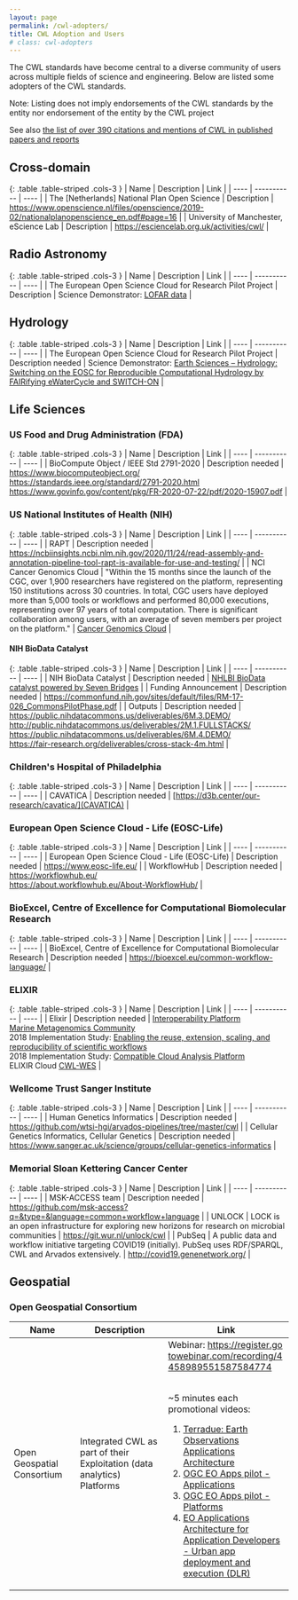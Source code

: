 ```yaml
---
layout: page
permalink: /cwl-adopters/
title: CWL Adoption and Users 
# class: cwl-adopters
---
```


The CWL standards have become central to a diverse community of users across multiple fields of science and engineering. Below are listed some adopters of the CWL standards.

Note: Listing does not imply endorsements of the CWL standards by the entity nor endorsement of the entity by the CWL project

See also [the list of over 390 citations and mentions of CWL in published papers and reports](https://www.zotero.org/groups/2294829/cwl/items)

<a id="Cross-domain"></a>
## Cross-domain

{: .table .table-striped .cols-3 }
| Name | Description | Link |
| ---- | ----------- | ---- |
| The [Netherlands] National Plan Open Science | Description | <https://www.openscience.nl/files/openscience/2019-02/nationalplanopenscience_en.pdf#page=16> |
| University of Manchester, eScience Lab | Description | <https://esciencelab.org.uk/activities/cwl/> |

<a id="Radio-Astronomy"></a>
## Radio Astronomy

{: .table .table-striped .cols-3 }
| Name | Description | Link |
| ---- | ----------- | ---- |
| The European Open Science Cloud for Research Pilot Project | Description | Science Demonstrator: [LOFAR data](https://www.eoscpilot.eu/science-demos/lofar-data) |

<a id="Hydrology"></a>
## Hydrology

{: .table .table-striped .cols-3 }
| Name | Description | Link |
| ---- | ----------- | ---- |
| The European Open Science Cloud for Research Pilot Project | Description needed | Science Demonstrator: [Earth Sciences – Hydrology: Switching on the EOSC for Reproducible Computational Hydrology by FAIRifying eWaterCycle and SWITCH-ON](https://eoscpilot.eu/earth-sciences-%E2%80%93-hydrology-switching-eosc-reproducible-computational-hydrology-fairifying) |

<a id="Life-Sciences"></a>
## Life Sciences

<a id="US-Food-and-Drug-Administration-(FDA)"></a>
### US Food and Drug Administration (FDA)

{: .table .table-striped .cols-3 }
| Name | Description | Link |
| ---- | ----------- | ---- |
| BioCompute Object / IEEE Std 2791-2020 | Description needed | <https://www.biocomputeobject.org/><br><https://standards.ieee.org/standard/2791-2020.html><br><https://www.govinfo.gov/content/pkg/FR-2020-07-22/pdf/2020-15907.pdf> |

<a id="US-National-Institutes-of-Health-(NIH)"></a>
### US National Institutes of Health (NIH)

{: .table .table-striped .cols-3 }
| Name | Description | Link |
| ---- | ----------- | ---- |
| RAPT | Description needed | <https://ncbiinsights.ncbi.nlm.nih.gov/2020/11/24/read-assembly-and-annotation-pipeline-tool-rapt-is-available-for-use-and-testing/> |
| NCI Cancer Genomics Cloud | "Within the 15 months since the launch of the CGC, over 1,900 researchers have registered on the platform, representing 150 institutions across 30 countries. In total, CGC users have deployed more than 5,000 tools or workflows and performed 80,000 executions, representing over 97 years of total computation. There is significant collaboration among users, with an average of seven members per project on the platform." | [Cancer Genomics Cloud](https://www.cancergenomicscloud.org/) |

<a id="NIH-BioData-Catalyst"></a>
#### NIH BioData Catalyst

{: .table .table-striped .cols-3 }
| Name | Description | Link |
| ---- | ----------- | ---- |
| NIH BioData Catalyst | Description needed | <a href="https://biodatacatalyst.nhlbi.nih.gov/platforms/seven-bridges">NHLBI BioData catalyst powered by Seven Bridges</a> | 
| Funding Announcement | Description needed | <a href="https://commonfund.nih.gov/sites/default/files/RM-17-026_CommonsPilotPhase.pdf">https://commonfund.nih.gov/sites/default/files/RM-17-026_CommonsPilotPhase.pdf</a> | 
| Outputs | Description needed | <a href="https://public.nihdatacommons.us/deliverables/6M.3.DEMO/">https://public.nihdatacommons.us/deliverables/6M.3.DEMO/</a><br><a href="http://public.nihdatacommons.us/deliverables/2M.1.FULLSTACKS/">http://public.nihdatacommons.us/deliverables/2M.1.FULLSTACKS/</a><br><a href="https://public.nihdatacommons.us/deliverables/6M.4.DEMO/">https://public.nihdatacommons.us/deliverables/6M.4.DEMO/</a><br><a href="https://fair-research.org/deliverables/cross-stack-4m.html">https://fair-research.org/deliverables/cross-stack-4m.html</a> |

<a id="Children's-Hospital-of-Philadelphia"></a>
### Children's Hospital of Philadelphia

{: .table .table-striped .cols-3 }
| Name | Description | Link |
| ---- | ----------- | ---- |
| CAVATICA | Description needed | [https://d3b.center/our-research/cavatica/](CAVATICA) |

<a id="European-Open-Science-Cloud---Life-(EOSC-Life)"></a>
### European Open Science Cloud - Life (EOSC-Life)

{: .table .table-striped .cols-3 }
| Name | Description | Link |
| ---- | ----------- | ---- |
| European Open Science Cloud - Life (EOSC-Life) | Description needed | <https://www.eosc-life.eu/> |
| WorkflowHub | Description needed | <https://workflowhub.eu/><br><https://about.workflowhub.eu/About-WorkflowHub/> |

<a id="BioExcel,-Centre-of-Excellence-for-Computational-Biomolecular-Research"></a>
### BioExcel, Centre of Excellence for Computational Biomolecular Research

{: .table .table-striped .cols-3 }
| Name | Description | Link |
| ---- | ----------- | ---- |
| BioExcel, Centre of Excellence for Computational Biomolecular Research | Description needed | <https://bioexcel.eu/common-workflow-language/> |

<a id="ELIXIR"></a>
### ELIXIR

{: .table .table-striped .cols-3 }
| Name | Description | Link |
| ---- | ----------- | ---- |
| Elixir | Description needed | [Interoperability Platform](https://elixir-europe.org/platforms/interoperability)<br>[Marine Metagenomics Community](https://elixir-europe.org/communities/marine-metagenomics)<br>2018 Implementation Study: [Enabling the reuse, extension, scaling, and reproducibility of scientific workflows](https://elixir-europe.org/about-us/implementation-studies/cwl-2018)<br>2018 Implementation Study: [Compatible Cloud Analysis Platform](https://elixir-europe.org/about-us/implementation-studies/compatible-cloud-2018)<br>ELIXIR Cloud [CWL-WES](https://github.com/elixir-cloud-aai/cwl-WES) |

<a id="Wellcome-Trust-Sanger-Institute"></a>
### Wellcome Trust Sanger Institute

{: .table .table-striped .cols-3 }
| Name | Description | Link |
| ---- | ----------- | ---- |
| Human Genetics Informatics | Description needed | <https://github.com/wtsi-hgi/arvados-pipelines/tree/master/cwl> |
| Cellular Genetics Informatics, Cellular Genetics | Description needed | <https://www.sanger.ac.uk/science/groups/cellular-genetics-informatics> |

<a id="Memorial-Sloan-Kettering-Cancer-Center"></a>
### Memorial Sloan Kettering Cancer Center

{: .table .table-striped .cols-3 }
| Name | Description | Link |
| ---- | ----------- | ---- |
| MSK-ACCESS team | Description needed | <https://github.com/msk-access?q=&type=&language=common+workflow+language> |
| UNLOCK | LOCK is an open infrastructure for exploring new horizons for research on microbial communities | <https://git.wur.nl/unlock/cwl> |
| PubSeq | A public data and workflow initiative targeting COVID19 (initially). PubSeq uses RDF/SPARQL, CWL and Arvados extensively.  | <http://covid19.genenetwork.org/> |

<a id="Geospatial"></a>
## Geospatial

<a id="Open-Geospatial-Consortium"></a>
### Open Geospatial Consortium

<table class="table table-striped cols-3">
	<thead>
		<tr>
			<th>Name</th>
			<th>Description</th>
			<th>Link</th>
		</tr>
	</thead>
	<tbody>
		<tr>
			<td>Open Geospatial Consortium</td>
			<td>Integrated CWL as part of their Exploitation (data analytics) Platforms</td>
			<td>
				Webinar: <a href="https://register.gotowebinar.com/recording/4458989551587584774" style="overflow-wrap: anywhere;word-break:break-all;">https://register.gotowebinar.com/recording/4458989551587584774</a>
				<br><br>
				<p>~5 minutes each promotional videos: </p>
				<ol>
					<li><a href="https://www.youtube.com/watch?v=bWcNyIe5jiA">Terradue: Earth Observations Applications Architecture</a></li>
					<li><a href="https://www.youtube.com/watch?v=no3REyoxE38">OGC EO Apps pilot - Applications</a></li>
					<li><a href="https://www.youtube.com/watch?v=QkdDFGEfIAY">OGC EO Apps pilot - Platforms</a></li>
					<li><a href="https://www.youtube.com/watch?v=L9HreYAXUNo">EO Applications Architecture for Application Developers - Urban app deployment and execution (DLR)</a></li>
				</ol>
			</td>
		</tr>
	</tbody>
</table>
